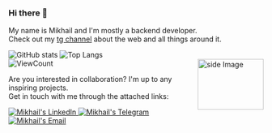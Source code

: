### Hi there 👋  
My name is Mikhail and I'm mostly a backend developer.  
Check out my [tg channel](https://t.me/progdude_info) about the web and all things around it.  

![GitHub stats](https://github-readme-stats.vercel.app/api?username=frozrt&show_icons=true&hide_title=true&count_private=true&theme=gotham)
![Top Langs](https://github-readme-stats.vercel.app/api/top-langs/?username=frozrt&layout=compact&theme=gotham&custom_title=Statistics)  
![ViewCount](https://komarev.com/ghpvc/?username=frozrt&color=1A4730)
<img src="https://github.com/FrozRt/FrozRt/blob/master/proger.gif" width="130" height="100" align="right" alt="side Image" />

Are you interested in collaboration? I'm up to any inspiring projects.   
Get in touch with me through the attached links:  

<a href="https://www.linkedin.com/in/mikhail-chigrin/">
  <img alt="Mikhail's LinkedIn" src="https://img.shields.io/badge/-LinkedIn-1A4730?style=flat-square&logo=Linkedin&logoColor=white" />
</a>
<a href="https://t.me/frozrt">
  <img alt="Mikhail's Telegram" src="https://img.shields.io/badge/-Telegram-1A4730?style=flat-square&logo=Telegram&logoColor=white" />
</a>
<a href="mailto:me@chigrin.tech">
  <img alt="Mikhail's Email" src="https://img.shields.io/badge/-E--mail-1A4730?style=flat-square&logo=Gmail&logoColor=white" />
</a>  